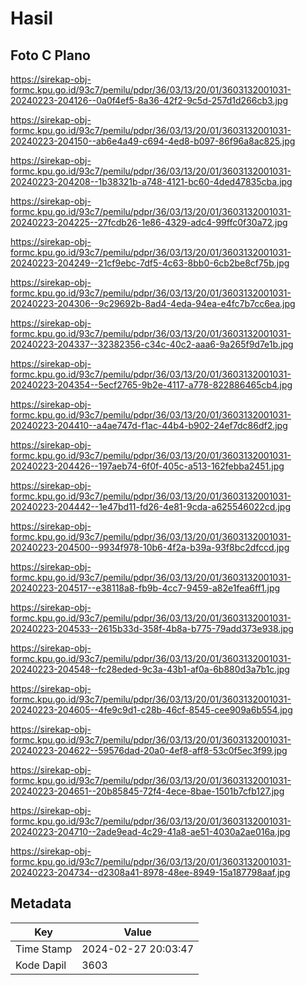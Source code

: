 # Hasil

## Foto C Plano

https://sirekap-obj-formc.kpu.go.id/93c7/pemilu/pdpr/36/03/13/20/01/3603132001031-20240223-204126--0a0f4ef5-8a36-42f2-9c5d-257d1d266cb3.jpg

https://sirekap-obj-formc.kpu.go.id/93c7/pemilu/pdpr/36/03/13/20/01/3603132001031-20240223-204150--ab6e4a49-c694-4ed8-b097-86f96a8ac825.jpg

https://sirekap-obj-formc.kpu.go.id/93c7/pemilu/pdpr/36/03/13/20/01/3603132001031-20240223-204208--1b38321b-a748-4121-bc60-4ded47835cba.jpg

https://sirekap-obj-formc.kpu.go.id/93c7/pemilu/pdpr/36/03/13/20/01/3603132001031-20240223-204225--27fcdb26-1e86-4329-adc4-99ffc0f30a72.jpg

https://sirekap-obj-formc.kpu.go.id/93c7/pemilu/pdpr/36/03/13/20/01/3603132001031-20240223-204249--21cf9ebc-7df5-4c63-8bb0-6cb2be8cf75b.jpg

https://sirekap-obj-formc.kpu.go.id/93c7/pemilu/pdpr/36/03/13/20/01/3603132001031-20240223-204306--9c29692b-8ad4-4eda-94ea-e4fc7b7cc6ea.jpg

https://sirekap-obj-formc.kpu.go.id/93c7/pemilu/pdpr/36/03/13/20/01/3603132001031-20240223-204337--32382356-c34c-40c2-aaa6-9a265f9d7e1b.jpg

https://sirekap-obj-formc.kpu.go.id/93c7/pemilu/pdpr/36/03/13/20/01/3603132001031-20240223-204354--5ecf2765-9b2e-4117-a778-822886465cb4.jpg

https://sirekap-obj-formc.kpu.go.id/93c7/pemilu/pdpr/36/03/13/20/01/3603132001031-20240223-204410--a4ae747d-f1ac-44b4-b902-24ef7dc86df2.jpg

https://sirekap-obj-formc.kpu.go.id/93c7/pemilu/pdpr/36/03/13/20/01/3603132001031-20240223-204426--197aeb74-6f0f-405c-a513-162febba2451.jpg

https://sirekap-obj-formc.kpu.go.id/93c7/pemilu/pdpr/36/03/13/20/01/3603132001031-20240223-204442--1e47bd11-fd26-4e81-9cda-a625546022cd.jpg

https://sirekap-obj-formc.kpu.go.id/93c7/pemilu/pdpr/36/03/13/20/01/3603132001031-20240223-204500--9934f978-10b6-4f2a-b39a-93f8bc2dfccd.jpg

https://sirekap-obj-formc.kpu.go.id/93c7/pemilu/pdpr/36/03/13/20/01/3603132001031-20240223-204517--e38118a8-fb9b-4cc7-9459-a82e1fea6ff1.jpg

https://sirekap-obj-formc.kpu.go.id/93c7/pemilu/pdpr/36/03/13/20/01/3603132001031-20240223-204533--2615b33d-358f-4b8a-b775-79add373e938.jpg

https://sirekap-obj-formc.kpu.go.id/93c7/pemilu/pdpr/36/03/13/20/01/3603132001031-20240223-204548--fc28eded-9c3a-43b1-af0a-6b880d3a7b1c.jpg

https://sirekap-obj-formc.kpu.go.id/93c7/pemilu/pdpr/36/03/13/20/01/3603132001031-20240223-204605--4fe9c9d1-c28b-46cf-8545-cee909a6b554.jpg

https://sirekap-obj-formc.kpu.go.id/93c7/pemilu/pdpr/36/03/13/20/01/3603132001031-20240223-204622--59576dad-20a0-4ef8-aff8-53c0f5ec3f99.jpg

https://sirekap-obj-formc.kpu.go.id/93c7/pemilu/pdpr/36/03/13/20/01/3603132001031-20240223-204651--20b85845-72f4-4ece-8bae-1501b7cfb127.jpg

https://sirekap-obj-formc.kpu.go.id/93c7/pemilu/pdpr/36/03/13/20/01/3603132001031-20240223-204710--2ade9ead-4c29-41a8-ae51-4030a2ae016a.jpg

https://sirekap-obj-formc.kpu.go.id/93c7/pemilu/pdpr/36/03/13/20/01/3603132001031-20240223-204734--d2308a41-8978-48ee-8949-15a187798aaf.jpg


## Metadata

| Key        | Value               |
| ---------- | ------------------- |
| Time Stamp | 2024-02-27 20:03:47 |
| Kode Dapil | 3603                |



